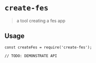 # `create-fes`

> a tool creating a fes app

## Usage

```
const createFes = require('create-fes');

// TODO: DEMONSTRATE API
```
